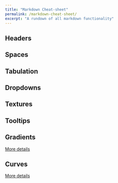 ```yaml
---
title: "Markdown Cheat-sheet"
permalink: /markdown-cheat-sheet/
excerpt: "A rundown of all markdown functionality"
---
```


## Headers

## Spaces

## Tabulation

## Dropdowns

## Textures

## Tooltips

## Gradients
[More details](../gradient)

## Curves
[More details](../curve)